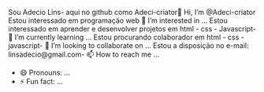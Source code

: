 Sou Adecio Lins- aqui no github como Adeci-criator👋 Hi, I’m @Adeci-criator
Estou interessado em programação web 👀 I’m interested in ...
Estou interessado em aprender e desenvolver projetos em html - css - Javascript- 🌱 I’m currently learning ...
Estou procurando colaborador em html - css - javascript- 💞️ I’m looking to collaborate on ...
Estou a disposição no e-mail: linsadecio@gmail.com- 📫 How to reach me ...
- 😄 Pronouns: ...
- ⚡ Fun fact: ...

<!---
Adeci-criator/Adeci-criator is a ✨ special ✨ repository because its `README.md` (this file) appears on your GitHub profile.
You can click the Preview link to take a look at your changes.
--->
